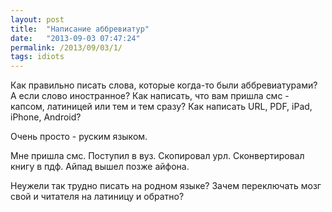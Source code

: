 ```yaml
---
layout: post
title:  "Написание аббревиатур"
date:   "2013-09-03 07:47:24"
permalink: /2013/09/03/1/
tags: idiots
---
```


Как правильно писать слова, которые когда-то были аббревиатурами? А
если слово иностранное? Как написать, что вам пришла смс - капсом,
латиницей или тем и тем сразу? Как написать URL, PDF, iPad, iPhone,
Android?

Очень просто - руским языком.

Мне пришла смс. Поступил в вуз. Скопировал урл. Сконвертировал книгу в
пдф. Айпад вышел позже айфона.

Неужели так трудно писать на родном языке?  Зачем переключать мозг
свой и читателя на латиницу и обратно?
